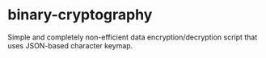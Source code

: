 # binary-cryptography
Simple and completely non-efficient data encryption/decryption script that uses JSON-based character keymap.

